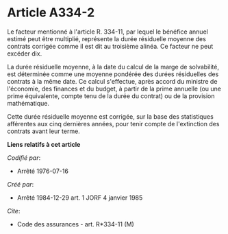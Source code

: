 # Article A334-2

Le facteur mentionné à l'article R. 334-11, par lequel le bénéfice annuel estimé peut être multiplié, représente la durée
résiduelle moyenne des contrats corrigée comme il est dit au troisième alinéa. Ce facteur ne peut excéder dix.

La durée résiduelle moyenne, à la date du calcul de la marge de solvabilité, est déterminée comme une moyenne pondérée des
durées résiduelles des contrats à la même date. Ce calcul s'effectue, après accord du ministre de l'économie, des finances et
du budget, à partir de la prime annuelle (ou une prime équivalente, compte tenu de la durée du contrat) ou de la provision
mathématique.

Cette durée résiduelle moyenne est corrigée, sur la base des statistiques afférentes aux cinq dernières années, pour tenir
compte de l'extinction des contrats avant leur terme.

**Liens relatifs à cet article**

_Codifié par_:

  - Arrêté 1976-07-16

_Créé par_:

  - Arrêté 1984-12-29 art. 1 JORF 4 janvier 1985

_Cite_:

  - Code des assurances - art. R*334-11 (M)
